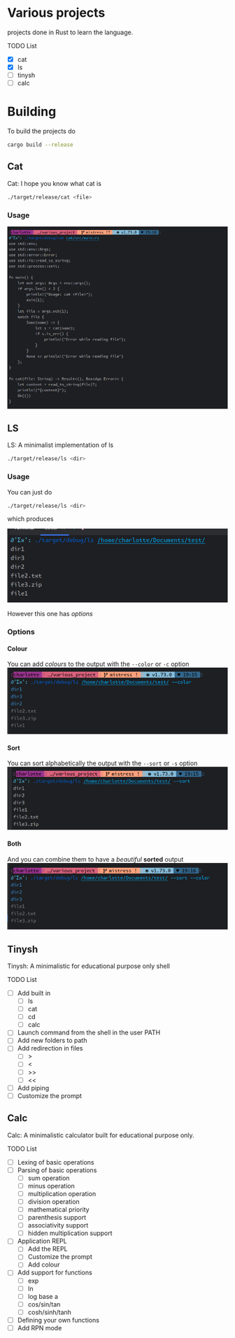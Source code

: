 # Various projects

projects done in Rust to learn the language.

TODO List

- [x] cat
- [x] ls
- [ ] tinysh
- [ ] calc

# Building

To build the projects do

```bash
cargo build --release
```

## Cat

Cat: I hope you know what cat is

```bash 
./target/release/cat <file>
```

### Usage

![cat](assets/cat.png)

## LS

LS: A minimalist implementation of ls

```bash 
./target/release/ls <dir>
```

### Usage

You can just do

```bash 
./target/release/ls <dir>
```

which produces

![](assets/ls_vanilla.png)

However this one has _options_

### Options

#### Colour

You can add _colours_ to the output with the `--color` or `-c` option
![](assets/ls_colors.png)

#### Sort

You can sort alphabetically the output with the `--sort` or `-s` option
![](assets/ls_sort.png)

#### Both

And you can combine them to have a _beautiful_ **sorted** output
![](assets/ls_colors_sort.png)

## Tinysh

Tinysh: A minimalistic for educational purpose only shell

TODO List

- [ ] Add built in
    - [ ] ls
    - [ ] cat
    - [ ] cd
    - [ ] calc
- [ ] Launch command from the shell in the user PATH
- [ ] Add new folders to path
- [ ] Add redirection in files
    - [ ] \>
    - [ ] \<
    - [ ] \>>
    - [ ] \<<
- [ ] Add piping
- [ ] Customize the prompt

## Calc

Calc: A minimalistic calculator built for educational purpose only.

TODO List

- [ ] Lexing of basic operations
- [ ] Parsing of basic operations
  - [ ] sum operation
  - [ ] minus operation
  - [ ] multiplication operation
  - [ ] division operation
  - [ ] mathematical priority
  - [ ] parenthesis support
  - [ ] associativity support
  - [ ] hidden multiplication support
- [ ] Application REPL
  - [ ] Add the REPL
  - [ ] Customize the prompt
  - [ ] Add colour
- [ ] Add support for functions
  - [ ] exp
  - [ ] ln
  - [ ] log base a
  - [ ] cos/sin/tan 
  - [ ] cosh/sinh/tanh
- [ ] Defining your own functions
- [ ] Add RPN mode